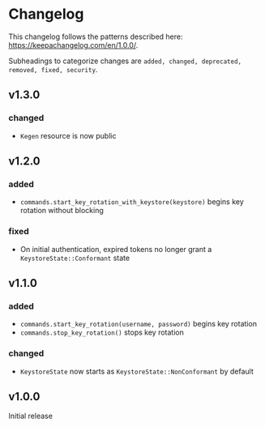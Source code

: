 # Changelog

This changelog follows the patterns described here: <https://keepachangelog.com/en/1.0.0/>.

Subheadings to categorize changes are `added, changed, deprecated, removed, fixed, security`.

## v1.3.0

### changed

- `Kegen` resource is now public

## v1.2.0

### added

- `commands.start_key_rotation_with_keystore(keystore)` begins key rotation without blocking

### fixed

- On initial authentication, expired tokens no longer grant a `KeystoreState::Conformant` state

## v1.1.0

### added

- `commands.start_key_rotation(username, password)` begins key rotation
- `commands.stop_key_rotation()` stops key rotation

### changed

- `KeystoreState` now starts as `KeystoreState::NonConformant` by default

## v1.0.0

Initial release
